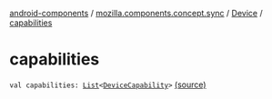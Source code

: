 [android-components](../../index.md) / [mozilla.components.concept.sync](../index.md) / [Device](index.md) / [capabilities](./capabilities.md)

# capabilities

`val capabilities: `[`List`](https://kotlinlang.org/api/latest/jvm/stdlib/kotlin.collections/-list/index.html)`<`[`DeviceCapability`](../-device-capability/index.md)`>` [(source)](https://github.com/mozilla-mobile/android-components/blob/master/components/concept/sync/src/main/java/mozilla/components/concept/sync/Devices.kt#L167)
